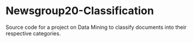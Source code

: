 # Newsgroup20-Classification

Source code for a project on Data Mining to classify documents into their respective categories.
